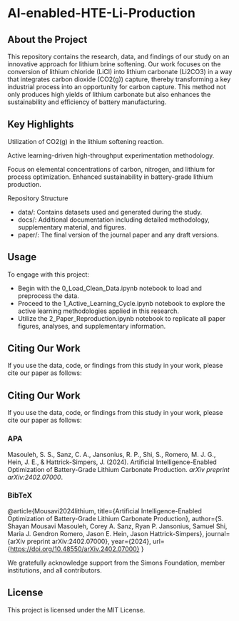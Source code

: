 # AI-enabled-HTE-Li-Production


## About the Project
This repository contains the research, data, and findings of our study on an innovative approach for lithium brine softening. Our work focuses on the conversion of lithium chloride (LiCl) into lithium carbonate (Li2CO3) in a way that integrates carbon dioxide (CO2(g)) capture, thereby transforming a key industrial process into an opportunity for carbon capture. This method not only produces high yields of lithium carbonate but also enhances the sustainability and efficiency of battery manufacturing.


## Key Highlights
Utilization of CO2(g) in the lithium softening reaction.

Active learning-driven high-throughput experimentation methodology.

Focus on elemental concentrations of carbon, nitrogen, and lithium for process optimization.
Enhanced sustainability in battery-grade lithium production.

Repository Structure
- data/: Contains datasets used and generated during the study.
- docs/: Additional documentation including detailed methodology, supplementary material, and figures.
- paper/: The final version of the journal paper and any draft versions.


## Usage
To engage with this project:

- Begin with the 0_Load_Clean_Data.ipynb notebook to load and preprocess the data.
- Proceed to the 1_Active_Learning_Cycle.ipynb notebook to explore the active learning methodologies applied in this research.
- Utilize the 2_Paper_Reproduction.ipynb notebook to replicate all paper figures, analyses, and supplementary information.

## Citing Our Work
If you use the data, code, or findings from this study in your work, please cite our paper as follows:

## Citing Our Work
If you use the data, code, or findings from this study in your work, please cite our paper as follows:

### APA
Masouleh, S. S., Sanz, C. A., Jansonius, R. P., Shi, S., Romero, M. J. G., Hein, J. E., & Hattrick-Simpers, J. (2024). Artificial Intelligence-Enabled Optimization of Battery-Grade Lithium Carbonate Production. *arXiv preprint arXiv:2402.07000*.

### BibTeX
@article{Mousavi2024lithium,
  title={Artificial Intelligence-Enabled Optimization of Battery-Grade Lithium Carbonate Production},
  author={S. Shayan Mousavi Masouleh, Corey A. Sanz, Ryan P. Jansonius, Samuel Shi, Maria J. Gendron Romero, Jason E. Hein, Jason Hattrick-Simpers},
  journal={arXiv preprint arXiv:2402.07000},
  year={2024},
  url={https://doi.org/10.48550/arXiv.2402.07000}
}

We gratefully acknowledge support from the Simons Foundation, member institutions, and all contributors.




## License
This project is licensed under the MIT License.


